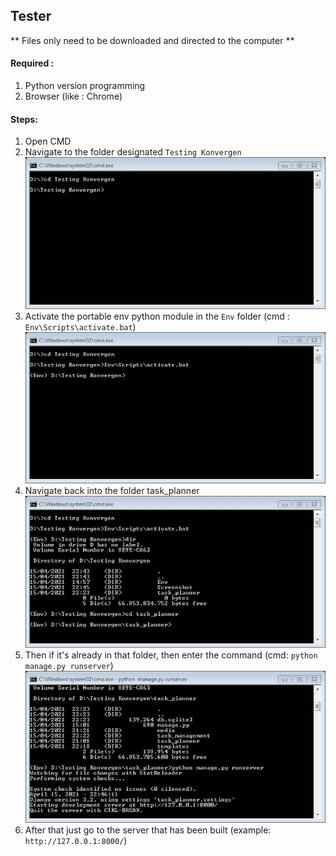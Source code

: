 ## Tester

** Files only need to be downloaded and directed to the computer **

#### Required :
1. Python version programming
2. Browser (like : Chrome)

#### Steps:
1. Open CMD
2. Navigate to the folder designated `Testing Konvergen`
![alt text](https://github.com/nazhanHarzula/tester_task/blob/main/screenshot/Step1.JPG?raw=true)
3. Activate the portable env python module in the `Env` folder (cmd : `Env\Scripts\activate.bat`)
![alt text](https://github.com/nazhanHarzula/tester_task/blob/main/screenshot/Step2.JPG?raw=true)
4. Navigate back into the folder task_planner 
![alt text](https://github.com/nazhanHarzula/tester_task/blob/main/screenshot/Step3.JPG?raw=true)
5. Then if it's already in that folder, then enter the command (cmd: `python manage.py runserver`)
![alt text](https://github.com/nazhanHarzula/tester_task/blob/main/screenshot/Step4.JPG?raw=true)
6. After that just go to the server that has been built (example: `http://127.0.0.1:8000/`)
